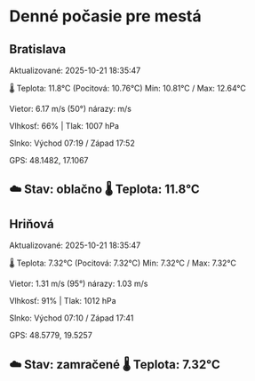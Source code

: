 ﻿# Denné počasie pre mestá

## Bratislava
Aktualizované: 2025-10-21 18:35:47

🌡️ Teplota: 11.8°C 
(Pocitová: 10.76°C)
Min: 10.81°C / Max: 12.64°C

Vietor: 6.17 m/s    (50°) 
nárazy:  m/s

Vlhkosť: 66% | Tlak: 1007 hPa

Slnko: Východ 07:19 / Západ 17:52

GPS: 48.1482, 17.1067

☁️ Stav: oblačno        🌡️ Teplota: 11.8°C
---

## Hriňová
Aktualizované: 2025-10-21 18:35:47

🌡️ Teplota: 7.32°C 
(Pocitová: 7.32°C)
Min: 7.32°C / Max: 7.32°C

Vietor: 1.31 m/s (95°)
nárazy: 1.03 m/s

Vlhkosť: 91% | Tlak: 1012 hPa

Slnko: Východ 07:10 / Západ 17:41

GPS: 48.5779, 19.5257

☁️ Stav: zamračené        🌡️ Teplota: 7.32°C
---
